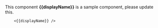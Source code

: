 This component **{{displayName}}** is a sample component, please update this.
```example
    <{{displayName}} />
```
